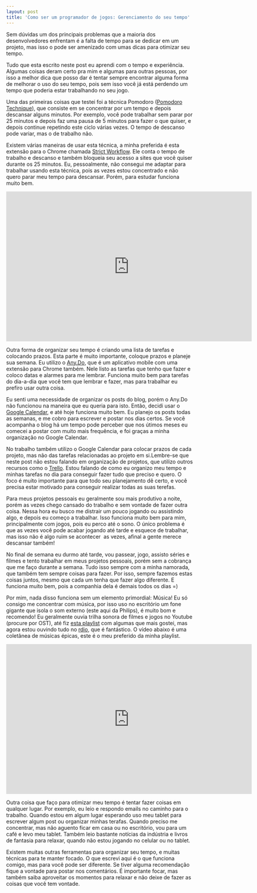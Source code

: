 ```yaml
---
layout: post
title: 'Como ser um programador de jogos: Gerenciamento do seu tempo'
---
```


Sem dúvidas um dos principais problemas que a maioria dos desenvolvedores enfrentam é a falta de tempo para se dedicar em um projeto, mas isso o pode ser amenizado com umas dicas para otimizar seu tempo.

Tudo que esta escrito neste post eu aprendi com o tempo e experiência. Algumas coisas deram certo pra mim e algumas para outras pessoas, por isso a melhor dica que posso dar é tentar sempre encontrar alguma forma de melhorar o uso do seu tempo, pois sem isso você já está perdendo um tempo que poderia estar trabalhando no seu jogo.

Uma das primeiras coisas que testei foi a técnica Pomodoro ([Pomodoro Technique](http://pomodorotechnique.com/ "Pomodoro")), que consiste em se concentrar por um tempo e depois descansar alguns minutos. Por exemplo, você pode trabalhar sem parar por 25 minutos e depois faz uma pausa de 5 minutos para fazer o que quiser, e depois continue repetindo este ciclo várias vezes. O tempo de descanso pode variar, mas o de trabalho não.

Existem várias maneiras de usar esta técnica, a minha preferida é esta extensão para o Chrome chamada [Strict Workflow](https://chrome.google.com/webstore/detail/strict-workflow/cgmnfnmlficgeijcalkgnnkigkefkbhd "Strict"). Ele conta o tempo de trabalho e descanso e também bloqueia seu acesso a sites que você quiser durante os 25 minutos. Eu, pessoalmente, não consegui me adaptar para trabalhar usando esta técnica, pois as vezes estou concentrado e não quero parar meu tempo para descansar. Porém, para estudar funciona muito bem.

<span class="embed-youtube" style="text-align:center; display: block;"><iframe allowfullscreen="true" class="youtube-player" frameborder="0" height="402" src="http://www.youtube.com/embed/CT70iCaG0Gs?version=3&rel=1&fs=1&autohide=2&showsearch=0&showinfo=1&iv_load_policy=1&wmode=transparent" type="text/html" width="660"></iframe></span>

Outra forma de organizar seu tempo é criando uma lista de tarefas e colocando prazos. Esta parte é muito importante, coloque prazos e planeje sua semana. Eu utilizo o [Any.Do](http://www.any.do/ "Any.Do"), que é um aplicativo mobile com uma extensão para Chrome também. Nele listo as tarefas que tenho que fazer e coloco datas e alarmes para me lembrar. Funciona muito bem para tarefas do dia-a-dia que você tem que lembrar e fazer, mas para trabalhar eu prefiro usar outra coisa.

Eu senti uma necessidade de organizar os posts do blog, porém o Any.Do não funcionou na maneira que eu queria para isto. Então, decidi usar o [Google Calendar](https://www.google.com/calendar/ "Calendar"), e até hoje funciona muito bem. Eu planejo os posts todas as semanas, e me cobro para escrever e postar nos dias certos. Se você acompanha o blog há um tempo pode perceber que nos útimos meses eu comecei a postar com muito mais frequência, e foi graças a minha organização no Google Calendar.

No trabalho também utilizo o Google Calendar para colocar prazos de cada projeto, mas não das tarefas relacionadas ao projeto em si.Lembre-se que neste post não estou falando em organização de projetos, que utilizo outros recursos como o [Trello](https://trello.com/ "Trello"). Estou falando de como eu organizo meu tempo e minhas tarefas no dia para conseguir fazer tudo que preciso e quero. O foco é muito importante para que todo seu planejamento dê certo, e você precisa estar motivado para conseguir realizar todas as suas terefas.

Para meus projetos pessoais eu geralmente sou mais produtivo a noite, porém as vezes chego cansado do trabalho e sem vontade de fazer outra coisa. Nessa hora eu busco me distrair um pouco jogando ou assistindo algo, e depois eu começo a trabalhar. Isso funciona muito bem para mim, principalmente com jogos, pois eu perco até o sono. O único problema é que as vezes você pode acabar jogando até tarde e esquece de trabalhar, mas isso não é algo ruim se acontecer  as vezes, afinal a gente merece descansar também!

No final de semana eu durmo até tarde, vou passear, jogo, assisto séries e filmes e tento trabalhar em meus projetos pessoais, porém sem a cobrança que me faço durante a semana. Tudo isso sempre com a minha namorada, que também tem sempre coisas para fazer. Por isso, sempre fazemos estas coisas juntos, mesmo que cada um tenha que fazer algo diferente. E funciona muito bem, pois a companhia dela é demais todos os dias =)

Por mim, nada disso funciona sem um elemento primordial: Música! Eu só consigo me concentrar com música, por isso uso no escritório um fone gigante que isola o som externo (este aqui da Philips), é muito bom e recomendo! Eu geralmente ouvia trilha sonora de filmes e jogos no Youtube (procure por OST), até fiz [esta playlist](http://www.youtube.com/playlist?list=PLIDWyOQe6ONs0eHCTvs7Rok0pr5TcP3xY "Playlist") com algumas que mais gostei, mas agora estou ouvindo tudo no [rdio](http://www.rdio.com/ "Rdio"), que é fantástico. O vídeo abaixo é uma coletânea de músicas épicas, este é o meu preferido da minha playlist.

<span class="embed-youtube" style="text-align:center; display: block;"><iframe allowfullscreen="true" class="youtube-player" frameborder="0" height="402" src="http://www.youtube.com/embed/WU7SGn0MeP0?version=3&rel=1&fs=1&autohide=2&showsearch=0&showinfo=1&iv_load_policy=1&wmode=transparent" type="text/html" width="660"></iframe></span>

Outra coisa que faço para otimizar meu tempo é tentar fazer coisas em qualquer lugar. Por exemplo, eu leio e respondo emails no caminho para o trabalho. Quando estou em algum lugar esperando uso meu tablet para escrever algum post ou organizar minhas terafas. Quando preciso me concentrar, mas não aguento ficar em casa ou no escritório, vou para um café e levo meu tablet. Também leio bastante notícias da indústria e livros de fantasia para relaxar, quando não estou jogando no celular ou no tablet.

Existem muitas outras ferramentas para organizar seu tempo, e muitas técnicas para te manter focado. O que escrevi aqui é o que funciona comigo, mas para você pode ser diferente. Se tiver alguma recomendação fique a vontade para postar nos comentários. É importante focar, mas também saiba aproveitar os momentos para relaxar e não deixe de fazer as coisas que você tem vontade.
